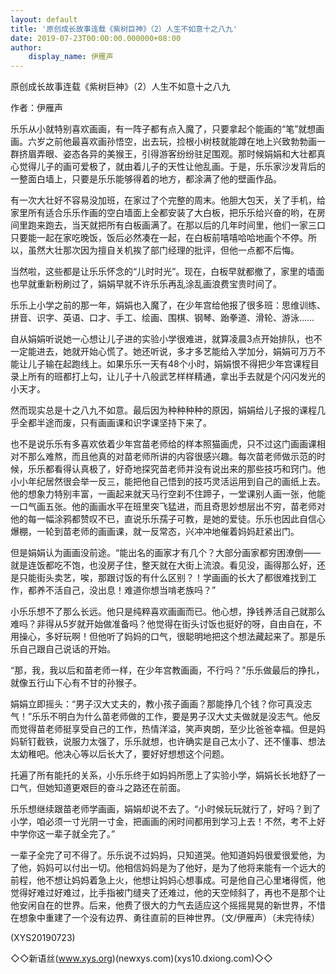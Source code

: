 ```yaml
---
layout: default
title: '原创成长故事连载《紫树巨神》（2）人生不如意十之八九'
date: 2019-07-23T00:00:00.000000+08:00
author:
    display_name: 伊雁声
---
```


原创成长故事连载《紫树巨神》（2）人生不如意十之八九

作者：伊雁声

乐乐从小就特别喜欢画画，有一阵子都有点入魔了，只要拿起个能画的“笔”就想画画。六岁之前他最喜欢画孙悟空，出去玩，捡根小树枝就能蹲在地上兴致勃勃画一群挤眉弄眼、姿态各异的美猴王，引得游客纷纷驻足围观。那时候娟娟和大壮都真心觉得儿子的画可爱极了，就由着儿子的天性让他乱画。于是，乐乐家沙发背后的一整面白墙上，只要是乐乐能够得着的地方，都涂满了他的壁画作品。

有一次大壮好不容易没加班，在家过了个完整的周末。他胆大包天，关了手机，给家里所有适合乐乐作画的空白墙面上全都安装了大白板，把乐乐给兴奋的哟，在房间里跑来跑去，当天就把所有白板画满了。在那以后的几年时间里，他们一家三口只要能一起在家吃晚饭，饭后必然凑在一起，在白板前嘻嘻哈哈地画个不停。所以，虽然大壮那次因为擅自关机挨了部门经理的批评，但他一点都不后悔。

当然啦，这些都是让乐乐怀念的“儿时时光”。现在，白板早就都撤了，家里的墙面也早就重新粉刷过了，娟娟早就不许乐乐再乱涂乱画浪费宝贵时间了。

乐乐上小学之前的那一年，娟娟也入魔了，在少年宫给他报了很多班：思维训练、拼音、识字、英语、口才、手工、绘画、围棋、钢琴、跆拳道、滑轮、游泳……

自从娟娟听说她一心想让儿子进的实验小学很难进，就算凌晨3点开始排队，也不一定能进去，她就开始心慌了。她还听说，多才多艺能给入学加分，娟娟可万万不能让儿子输在起跑线上。如果乐乐一天有48个小时，娟娟恨不得把少年宫课程目录上所有的班都打上勾，让儿子十八般武艺样样精通，拿出手去就是个闪闪发光的小天才。

然而现实总是十之八九不如意。最后因为种种种种的原因，娟娟给儿子报的课程几乎全都半途而废，只有画画课和识字课坚持下来了。

也不是说乐乐有多喜欢依着少年宫苗老师给的样本照猫画虎，只不过这门画画课相对不那么难熬，而且他真的对苗老师所讲的内容很感兴趣。每次苗老师做示范的时候，乐乐都看得认真极了，好奇地探究苗老师并没有说出来的那些技巧和窍门。他小小年纪居然很会举一反三，能把他自己悟到的技巧灵活运用到自己的画纸上去。他的想象力特别丰富，一画起来就天马行空刹不住蹄子，一堂课别人画一张，他能一口气画五张。他的画画水平在班里突飞猛进，而且奇思妙想层出不穷，苗老师对他的每一幅涂鸦都赞叹不已，直说乐乐孺子可教，是她的爱徒。乐乐也因此自信心爆棚，一轮到苗老师的画画课，就一反常态，兴冲冲地催着妈妈赶紧出门。

但是娟娟认为画画没前途。“能出名的画家才有几个？大部分画家都穷困潦倒——就是连饭都吃不饱，也没房子住，整天就在大街上流浪。看见没，画得那么好，还是只能街头卖艺，唉，那跟讨饭的有什么区别？！学画画的长大了都很难找到工作，都养不活自己，没出息！难道你想当啃老族吗？”

小乐乐想不了那么长远。他只是纯粹喜欢画画而已。他心想，挣钱养活自己就那么难吗？非得从5岁就开始做准备吗？他觉得在街头讨饭也挺好的呀，自由自在，不用操心，多好玩啊！但他听了妈妈的口气，很聪明地把这个想法藏起来了。那是乐乐自己跟自己说话的开始。

“那，我，我以后和苗老师一样，在少年宫教画画，不行吗？”乐乐做最后的挣扎，就像五行山下心有不甘的孙猴子。

娟娟立即摇头：“男子汉大丈夫的，教小孩子画画？那能挣几个钱？你可真没志气！”乐乐不明白为什么苗老师做的工作，要是男子汉大丈夫做就是没志气。他反而觉得苗老师挺享受自己的工作，热情洋溢，笑声爽朗，至少比爸爸幸福。但是妈妈斩钉截铁，说服力太强了，乐乐就想，也许确实是自己太小了、还不懂事、想法太幼稚吧。他决心等以后长大了，要好好想想这个问题。

托遍了所有能托的关系，小乐乐终于如妈妈所愿上了实验小学，娟娟长长地舒了一口气，但她知道更艰巨的奋斗之路还在前面。

乐乐想继续跟苗老师学画画，娟娟却说不去了。“小时候玩玩就行了，好吗？到了小学，咱必须一寸光阴一寸金，把画画的闲时间都用到学习上去！不然，考不上好中学你这一辈子就全完了。”

一辈子全完了可不得了。乐乐说不过妈妈，只知道哭。他知道妈妈很爱很爱他，为了他，妈妈可以付出一切。他相信妈妈是为了他好，是为了他将来能有一个远大的前程，他不想让妈妈着急上火，他想让妈妈心想事成。可是他自己心里堵得慌，他觉得好难过好难过，比手指被门缝夹了还难过，他的天空倾斜了，再也不是那个让他安闲自在的世界。后来，他费了很大的力气去适应这个摇摇晃晃的新世界，不惜在想象中重建了一个没有边界、勇往直前的巨神世界。（文/伊雁声）（未完待续）

(XYS20190723)

◇◇新语丝(www.xys.org)(newxys.com)(xys10.dxiong.com)◇◇

